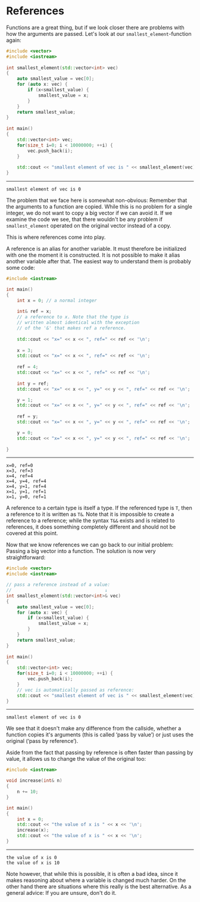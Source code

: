 References
==========

Functions are a great thing, but if we look closer there are problems with how the arguments are passed.
Let's look at our `smallest_element`-function again:

```cpp
#include <vector>
#include <iostream>
 
int smallest_element(std::vector<int> vec)
{
	auto smallest_value = vec[0];
	for (auto x: vec) {
		if (x<smallest_value) {
			smallest_value = x;
		}
	}
	return smallest_value;
}
 
int main()
{
	std::vector<int> vec;
	for(size_t i=0; i < 10000000; ++i) {
		vec.push_back(i);
	}
 
	std::cout << "smallest element of vec is " << smallest_element(vec) << std::endl;
}
```

----

```
smallest element of vec is 0
```

The problem that we face here is somewhat non-obvious: Remember that the arguments to a function are
copied. While this is no problem for a single integer, we do not want to copy a big vector if we can
avoid it. If we examine the code we see, that there wouldn't be any problem if `smallest_element`
operated on the original vector instead of a copy.

This is where references come into play.

A reference is an alias for another variable. It must therefore be initialized with one the moment it
is constructed. It is not possible to make it alias another variable after that.
The easiest way to understand them is probably some code:

```cpp
#include <iostream>

int main()
{
	int x = 0; // a normal integer
	
	int& ref = x;
	// a reference to x. Note that the type is 
	// written almost identical with the exception
	// of the '&' that makes ref a reference.
	
	std::cout << "x=" << x << ", ref=" << ref << '\n';
	
	x = 3;
	std::cout << "x=" << x << ", ref=" << ref << '\n';
	
	ref = 4;
	std::cout << "x=" << x << ", ref=" << ref << '\n';
	
	int y = ref;
	std::cout << "x=" << x << ", y=" << y << ", ref=" << ref << '\n';

	y = 1;
	std::cout << "x=" << x << ", y=" << y << ", ref=" << ref << '\n';
	
	ref = y;
	std::cout << "x=" << x << ", y=" << y << ", ref=" << ref << '\n';

	y = 0;
	std::cout << "x=" << x << ", y=" << y << ", ref=" << ref << '\n';
	
}
```

----

```
x=0, ref=0
x=3, ref=3
x=4, ref=4
x=4, y=4, ref=4
x=4, y=1, ref=4
x=1, y=1, ref=1
x=1, y=0, ref=1
```

A reference to a certain type is itself a type. If the referenced type is `T`, then a reference to
it is written as `T&`. Note that it is impossible to create a reference to a reference; while the
syntax `T&&` exists and is related to references, it does something completely different and should
not be covered at this point.

Now that we know references we can go back to our initial problem: Passing a big vector into a
function. The solution is now very straightforward:

```cpp
#include <vector>
#include <iostream>

// pass a reference instead of a value:
//                                   ↓
int smallest_element(std::vector<int>& vec)
{
	auto smallest_value = vec[0];
	for (auto x: vec) {
		if (x<smallest_value) {
			smallest_value = x;
		}
	}
	return smallest_value;
}
 
int main()
{
	std::vector<int> vec;
	for(size_t i=0; i < 10000000; ++i) {
		vec.push_back(i);
	}
	// vec is automatically passed as reference:
	std::cout << "smallest element of vec is " << smallest_element(vec) << std::endl;
}
```

----

```
smallest element of vec is 0
```

We see that it doesn't make any difference from the callside, whether a function copies it's arguments
(this is called ‘pass by value’) or just uses the original (‘pass by reference’).

Aside from the fact that passing by reference is often faster than passing by value, it allows us to
change the value of the original too:

```cpp
#include <iostream>

void increase(int& n)
{
	n += 10;
}

int main()
{
	int x = 0;
	std::cout << "the value of x is " << x << '\n';
	increase(x);
	std::cout << "the value of x is " << x << '\n';
}
```

----

```
the value of x is 0
the value of x is 10
```

Note however, that while this is possible, it is often a bad idea, since it makes reasoning about where
a variable is changed much harder. On the other hand there are situations where this really is the best
alternative. As a general advice: If you are unsure, don't do it.
